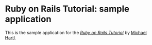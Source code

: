 
# Ruby on Rails Tutorial: sample application 

This is the sample application for 
the [*Ruby on Rails Tutorial*](http://railstutorial.org/)
by [Michael Hartl](http://michaelhartl.com/).

